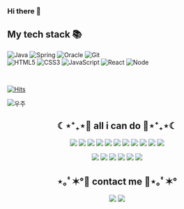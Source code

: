 ### Hi there 👋

<h2> My tech stack 📚 </h2>

![Java](https://img.shields.io/badge/-Java-F05032?style=for-the-badge&logo=java&logoColor=ffffff)
![Spring](https://img.shields.io/badge/-Spring-43853d?style=for-the-badge&logo=Spring&logoColor=white)
![Oracle](https://img.shields.io/badge/-Oracle-007ACC?style=for-the-badge&logo=Oracle)
![Git](https://img.shields.io/badge/-Git-F05032?style=for-the-badge&logo=git&logoColor=ffffff)
<br>
![HTML5](https://img.shields.io/badge/-HTML5-F05032?style=for-the-badge&logo=html5&logoColor=ffffff)
![CSS3](https://img.shields.io/badge/-CSS3-007ACC?style=for-the-badge&logo=css3)
![JavaScript](https://img.shields.io/badge/-JavaScript-yellow?style=for-the-badge&logo=Javascript&logoColor=ffffff)
![React](https://img.shields.io/badge/-React-222222?style=for-the-badge&logo=react)
![Node](https://img.shields.io/badge/-Nodejs-43853d?style=for-the-badge&logo=Node.js&logoColor=white)



<br>

[![Hits](https://hits.seeyoufarm.com/api/count/incr/badge.svg?url=https%3A%2F%2Fgithub.com%2Fwonjongah&count_bg=%23A488EB&title_bg=%235A8AE5&icon=atom.svg&icon_color=%23FFFFFF&title=WELCOME&edge_flat=false)](https://hits.seeyoufarm.com)
 
![우주](https://user-images.githubusercontent.com/50413112/105368338-c5250000-5c44-11eb-9a01-5a8c95186bba.jpg)

<h2 align="center">☾⋆⁺₊⋆💙 all i can do 💙⋆⁺₊⋆☾</h2>
 
<p align="center"><img src="https://img.shields.io/badge/Python-3776AB?style=flat-square&logo=Python&logoColor=white"/></a>  <img src="https://img.shields.io/badge/JAVA-007396?style=flat-square&logo=JAVA&logoColor=white"/></a>  <img src="https://img.shields.io/badge/Kotlin-0095D5?style=flat-square&logo=Kotlin&logoColor=white"/></a>  <img src="https://img.shields.io/badge/C++-00599C?style=flat-square&logo=C++&logoColor=white"/></a>  <img src="https://img.shields.io/badge/Android-3DDC84?style=flat-square&logo=Android&logoColor=white"/></a>  <img src="https://img.shields.io/badge/Arduino-00979D?style=flat-square&logo=Arduino&logoColor=white"/></a>  <img src="https://img.shields.io/badge/Raspberry Pi-C51A4A?style=flat-square&logo=RaspberryPi&logoColor=white"/></a>  <img src="https://img.shields.io/badge/PHP-777BB4?style=flat-square&logo=PHP&logoColor=white"/></a>  <img src="https://img.shields.io/badge/HTML-E34F26?style=flat-square&logo=HTML5&logoColor=white"/></a>  <img src="https://img.shields.io/badge/CSS-1572B6?style=flat-square&logo=CSS3&logoColor=white"/></a>  <img src="https://img.shields.io/badge/JavaScript-F7DF1E?style=flat-square&logo=JavaScript&logoColor=black"/></a></p> 
<p align="center"><img src="https://img.shields.io/badge/Oracle-F80000?style=flat-square&logo=Oracle&logoColor=white"/></a>  <img src="https://img.shields.io/badge/MariaDB-003545?style=flat-square&logo=MariaDB&logoColor=white"/></a>  <img src="https://img.shields.io/badge/MySQL-4479A1?style=flat-square&logo=MySQL&logoColor=white"/></a>  <img src="https://img.shields.io/badge/MongoDB-47A248?style=flat-square&logo=MongoDB&logoColor=white"/></a>  <img src="https://img.shields.io/badge/Django-092E20?style=flat-square&logo=Django&logoColor=white"/></a>  <img src="https://img.shields.io/badge/OpenCV-5C3EE8?style=flat-square&logo=OpenCV&logoColor=white"/></a></p>



<h2 align="center">⋆｡ﾟ✶°💜 contact me 💜⋆｡ﾟ✶°</h2>

<p align="center"><a href="https://wonjongah.tistory.com/"><img src="https://img.shields.io/badge/My tech blog-A9BCF5?style=flat-square&logo=Undertale&logoColor=white&link=https://wonjongah.tistory.com/"/></a>  <a href="mailto:wonjongah@gmail.com"><img src="https://img.shields.io/badge/Gmail-D0A9F5?style=flat-square&logo=Gmail&logoColor=white&link=mailto:wonjongah@gmail.com"/></a></p>


<!--
**sinsungs/sinsungs** is a ✨ _special_ ✨ repository because its `README.md` (this file) appears on your GitHub profile.

Here are some ideas to get you started:

- 🔭 I’m currently working on ...
- 🌱 I’m currently learning ...
- 👯 I’m looking to collaborate on ...
- 🤔 I’m looking for help with ...
- 💬 Ask me about ...
- 📫 How to reach me: ...
- 😄 Pronouns: ...
- ⚡ Fun fact: ...
-->
